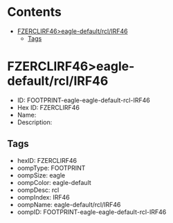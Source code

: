 



Contents
========

* [FZERCLIRF46>eagle-default/rcl/IRF46](#fzerclirf46eagle-defaultrclirf46)
	* [Tags](#tags)

# FZERCLIRF46>eagle-default/rcl/IRF46

- ID: FOOTPRINT-eagle-eagle-default-rcl-IRF46
- Hex ID: FZERCLIRF46
- Name: 
- Description: 

## Tags

- hexID: FZERCLIRF46
- oompType: FOOTPRINT
- oompSize: eagle
- oompColor: eagle-default
- oompDesc: rcl
- oompIndex: IRF46
- oompName: eagle-default/rcl/IRF46
- oompID: FOOTPRINT-eagle-eagle-default-rcl-IRF46
